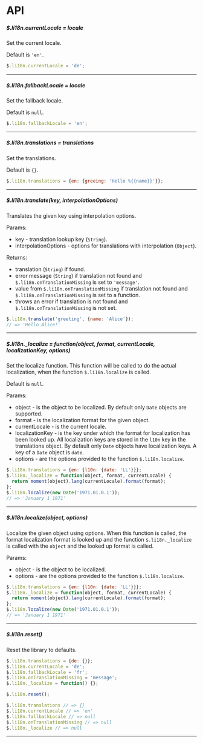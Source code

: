 # API

##### $.li18n.currentLocale = locale

Set the current locale.

Default is `'en'`.

```javascript
$.li18n.currentLocale = 'de';
```

---

##### $.li18n.fallbackLocale = locale

Set the fallback locale.

Default is `null`.

```javascript
$.li18n.fallbackLocale = 'en';
```

---

##### $.li18n.translations = translations

Set the translations.

Default is `{}`.

```javascript
$.li18n.translations = {en: {greeing: 'Hello %{{name}}'}};
```

---

##### $.li18n.translate(key, interpolationOptions)

Translates the given key using interpolation options.

Params:
  * key - translation lookup key (`String`).
  * interpolationOptions - options for translations with interpolation (`Object`).

Returns:
  * translation (`String`) if found.
  * error message (`String`) if translation not found and `$.li18n.onTranslationMissing` is set to `'message'`.
  * value from `$.li18n.onTranslationMissing` if translation not found and `$.li18n.onTranslationMissing` is set to a function.
  * throws an error if translation is not found and `$.li18n.onTranslationMissing` is not set.

```javascript
$.li18n.translate('greeting', {name: 'Alice'});
// => 'Hello Alice!'
```

---

##### $.li18n._localize = function(object, format, currentLocale, localizationKey, options)

Set the localize function.
This function will be called to do the actual localization,
when the function `$.li18n.localize` is called.

Default is `null`.

Params:
  * object - is the object to be localized. By default only `Date` objects are supported.
  * format - is the localization format for the given object.
  * currentLocale - is the current locale.
  * localizationKey - is the key under which the format for localization has been looked up.
    All localization keys are stored in the `l10n` key in the translations object.
    By default only `Date` objects have localization keys.
    A key of a `Date` object is `date`.
  * options - are the options provided to the function `$.li18n.localize`.

```javascript
$.li18n.translations = {en: {l10n: {date: 'LL'}}};
$.li18n._localize = function(object, format, currentLocale) {
  return moment(object).lang(currentLocale).format(format);
};
$.li18n.localize(new Date('1971.01.0.1'));
// => 'January 1 1971'
```

---

##### $.li18n.localize(object, options)

Localize the given object using options.
When this function is called, the format localization format is looked up
and the function `$.li18n._localize` is called with the `object` and the looked up format is called.

Params:
  * object - is the object to be localized.
  * options - are the options provided to the function `$.li18n.localize`.

```javascript
$.li18n.translations = {en: {l10n: {date: 'LL'}}};
$.li18n._localize = function(object, format, currentLocale) {
  return moment(object).lang(currentLocale).format(format);
};
$.li18n.localize(new Date('1971.01.0.1'));
// => 'January 1 1971'
```

---

##### $.li18n.reset()

Reset the library to defaults.

```javascript
$.li18n.translations = {de: {}};
$.li18n.currentLocale = 'de';
$.li18n.fallbackLocale = 'fr';
$.li18n.onTranslationMissing = 'message';
$.li18n._localize = function() {};

$.li18n.reset();

$.li18n.translations // => {}
$.li18n.currentLocale // => 'en'
$.li18n.fallbackLocale // => null
$.li18n.onTranslationMissing // => null
$.li18n._localize // => null

```

---
